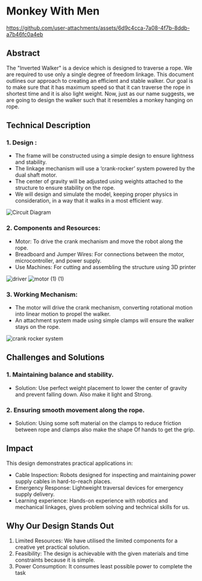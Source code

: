 # Monkey With Men

https://github.com/user-attachments/assets/6d9c4cca-7a08-4f7b-8ddb-a7b46fc0a4eb

## Abstract
The "Inverted Walker" is a device which is designed to traverse a rope. We are required to use only a single degree of freedom linkage. This document outlines our approach to creating an efficient and stable walker. Our goal is to make sure that it has maximum speed so that it can traverse the rope in shortest time and it is also light weight.
Now, just as our name suggests, we are going to design the walker such that it resembles a monkey hanging on rope.

## Technical Description
### 1.	Design :

* The frame will be constructed using a simple design to ensure lightness and stability.
* The linkage mechanism will use a ‘crank-rocker’ system powered by the dual shaft motor.
* The center of gravity will be adjusted using weights attached to the structure to ensure stability on the rope.
* We will design and simulate the model, keeping proper physics in consideration, in a way that it walks in a most efficient way.
  
![Circuit Diagram](https://github.com/user-attachments/assets/25997724-ccb5-4a24-87c7-59bda149171d)

### 2.	Components and Resources:

* Motor: To drive the crank mechanism and move the robot along the rope.
* Breadboard and Jumper Wires: For connections between the motor, microcontroller, and power supply.
* Use Machines: For cutting and assembling the structure using 3D printer
 
![driver](https://github.com/user-attachments/assets/299e86db-9466-4d55-8e34-8427d09a2ad2)
![motor (1) (1)](https://github.com/user-attachments/assets/b24e9e62-7374-4e41-bebb-9eaab875b9d6)

### 3.	Working Mechanism:

* The motor will drive the crank mechanism, converting rotational motion into linear motion to propel the walker.
* An attachment system made using simple clamps will ensure the walker stays on the rope.

 ![crank rocker system](https://github.com/user-attachments/assets/6e2e32b9-587e-419b-8add-02f76333955e)

## Challenges and Solutions
### 1.	Maintaining balance and stability.

* Solution: Use perfect weight placement to lower the center of gravity and prevent falling down. Also make it light and Strong.
### 2.	Ensuring smooth movement along the rope.

* Solution: Using some soft material on the clamps to reduce friction between rope and clamps also make the shape Of hands to get the grip.

## Impact
This design demonstrates practical applications in:
* Cable Inspection: Robots designed for inspecting and maintaining power supply cables in hard-to-reach places.
* Emergency Response: Lightweight traversal devices for emergency supply delivery.
* Learning experience: Hands-on experience with robotics and mechanical linkages, gives problem solving and technical skills for us.

## Why Our Design Stands Out
1.	Limited Resources: We have utilised the limited components for a creative yet practical solution.
2.	Feasibility: The design is achievable with the given materials and time constraints because it is simple.
3.	Power Consumption: It consumes least possible power to complete the task


